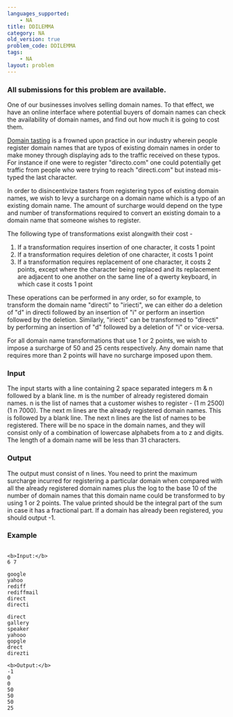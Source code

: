 ```yaml
---
languages_supported:
    - NA
title: DDILEMMA
category: NA
old_version: true
problem_code: DDILEMMA
tags:
    - NA
layout: problem
---
```

###  All submissions for this problem are available. 

One of our businesses involves selling domain names. To that effect, we have an online interface where potential buyers of domain names can check the availability of domain names, and find out how much it is going to cost them.

[Domain tasting](http://en.wikipedia.org/wiki/Domain_tasting) is a frowned upon practice in our industry wherein people register domain names that are typos of existing domain names in order to make money through displaying ads to the traffic received on these typos. For instance if one were to register "directo.com" one could potentially get traffic from people who were trying to reach "directi.com" but instead mis-typed the last character.

In order to disincentivize tasters from registering typos of existing domain names, we wish to levy a surcharge on a domain name which is a typo of an existing domain name. The amount of surcharge would depend on the type and number of transformations required to convert an existing domain to a domain name that someone wishes to register.

The following type of transformations exist alongwith their cost -

1. If a transformation requires insertion of one character, it costs 1 point
2. If a transformation requires deletion of one character, it costs 1 point
3. If a transformation requires replacement of one character, it costs 2 points, except where the character being replaced and its replacement are adjacent to one another on the same line of a qwerty keyboard, in which case it costs 1 point


These operations can be performed in any order, so for example, to transform the domain name "directi" to "iriecti", we can either do a deletion of "d" in directi followed by an insertion of "i" or perform an insertion followed by the deletion. Similarly, "iriecti" can be transformed to "directi" by performing an insertion of "d" followed by a deletion of "i" or vice-versa.

For all domain name transformations that use 1 or 2 points, we wish to impose a surcharge of 50 and 25 cents respectively. Any domain name that requires more than 2 points will have no surcharge imposed upon them.

### Input

The input starts with a line containing 2 space separated integers m & n followed by a blank line. m is the number of already registered domain names. n is the list of names that a customer wishes to register - (1 m 2500) (1 n 7000). The next m lines are the already registered domain names. This is followed by a blank line. The next n lines are the list of names to be registered. There will be no space in the domain names, and they will consist only of a combination of lowercase alphabets from a to z and digits. The length of a domain name will be less than 31 characters.

### Output

The output must consist of n lines. You need to print the maximum surcharge incurred for registering a particular domain when compared with all the already registered domain names plus the log to the base 10 of the number of domain names that this domain name could be transformed to by using 1 or 2 points. The value printed should be the integral part of the sum in case it has a fractional part. If a domain has already been registered, you should output -1.

### Example

```

<b>Input:</b>
6 7

google
yahoo
rediff
rediffmail
direct
directi

direct
gallery
speaker
yahooo
gopgle
drect
direzti

<b>Output:</b>
-1
0
0
50
50
50
25


```